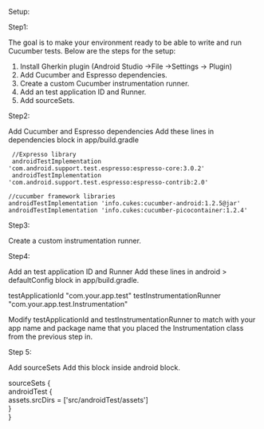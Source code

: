 Setup:

Step1:

The goal is to make your environment ready to be able to write and run Cucumber tests. 
Below are the steps for the setup:

1. Install Gherkin plugin (Android Studio ->File ->Settings -> Plugin)
2. Add Cucumber and Espresso dependencies.
3. Create a custom Cucumber instrumentation runner.
4. Add an test application ID and Runner.
5. Add sourceSets.

Step2:

Add Cucumber and Espresso dependencies
Add these lines in dependencies block in app/build.gradle

     //Expresso library
     androidTestImplementation 'com.android.support.test.espresso:espresso-core:3.0.2'
     androidTestImplementation 'com.android.support.test.espresso:espresso-contrib:2.0'

    //cucumber framework libraries
    androidTestImplementation 'info.cukes:cucumber-android:1.2.5@jar'
    androidTestImplementation 'info.cukes:cucumber-picocontainer:1.2.4'
  
Step3:

Create a custom instrumentation runner.

Step4:

Add an test application ID and Runner
Add these lines in android > defaultConfig block in app/build.gradle.

testApplicationId "com.your.app.test"
testInstrumentationRunner "com.your.app.test.Instrumentation"

Modify testApplicationId and testInstrumentationRunner to match with your app name and package name that you placed the Instrumentation class from the previous step in.

Step 5:

Add sourceSets
Add this block inside android block.

sourceSets {        
    androidTest {            
        assets.srcDirs = ['src/androidTest/assets']        
    }    
}
